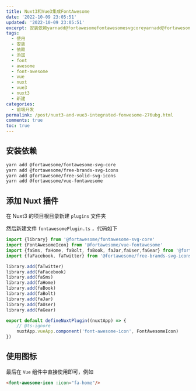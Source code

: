 ```yaml
---
title: Nuxt3和Vue3集成FontAwesome
date: '2022-10-09 23:05:51'
updated: '2022-10-09 23:05:51'
excerpt: 安装依赖yarnadd@fortawesomefontawesomesvgcoreyarnadd@fortawesomefreebrandssvgiconsyarnadd@fortawesomefreesolidsvgiconsyarnadd@fortawesomevuefontawesome添加nuxt插件在nuxt的项目根目录新建plugins文件夹然后新建文件fontawesomeplugints代码如下import{library}from@fortawesomefontawesomesvgcor
tags:
  - 使用
  - 安装
  - 依赖
  - 添加
  - font
  - awesome
  - font-awesome
  - vue
  - nuxt
  - vue3
  - nuxt3
  - 新建
categories:
  - 前端开发
permalink: /post/nuxt3-and-vue3-integrated-fonwesome-276ubg.html
comments: true
toc: true
---
```

## 安装依赖

```bash
yarn add @fortawesome/fontawesome-svg-core
yarn add @fortawesome/free-brands-svg-icons
yarn add @fortawesome/free-solid-svg-icons
yarn add @fortawesome/vue-fontawesome
```

## 添加 Nuxt 插件

在 Nuxt3 的项目根目录新建 `plugins` 文件夹

然后新建文件 `fontawesomePlugin.ts` ，代码如下

```ts
import {library} from '@fortawesome/fontawesome-svg-core'
import {FontAwesomeIcon} from '@fortawesome/vue-fontawesome'
import {faSms, faHome, faBolt, faBook, faJar,faUser,faGear} from '@fortawesome/free-solid-svg-icons'
import {faFacebook, faTwitter} from '@fortawesome/free-brands-svg-icons'

library.add(faTwitter)
library.add(faFacebook)
library.add(faSms)
library.add(faHome)
library.add(faBook)
library.add(faBolt)
library.add(faJar)
library.add(faUser)
library.add(faGear)

export default defineNuxtPlugin((nuxtApp) => {
    // @ts-ignore
    nuxtApp.vueApp.component('font-awesome-icon', FontAwesomeIcon)
})
```

## 使用图标

最后在 `Vue` 组件中直接使用即可，例如

```html
<font-awesome-icon :icon="fa-home"/>
```